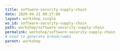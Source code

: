 ```yaml
---
title: software-security-supply-chain
date: 2020-04-21 09:27:00
layout: workshop_single
ws_id: software-security-supply-chain
path: workshop/software-security-supply-chain
permalink: workshop/software-security-supply-chain
# Used to generate breadcrumbs
parent: workshop
---
```


